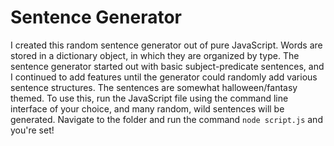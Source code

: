 # Sentence Generator
I created this random sentence generator out of pure JavaScript. Words are stored in a dictionary object, in which they are organized by type. The sentence generator started out with basic subject-predicate sentences, and I continued to add features until the generator could randomly add various sentence structures. The sentences are somewhat halloween/fantasy themed. To use this, run the JavaScript file using the command line interface of your choice, and many random, wild sentences will be generated. Navigate to the folder and run the command `node script.js` and you're set!
